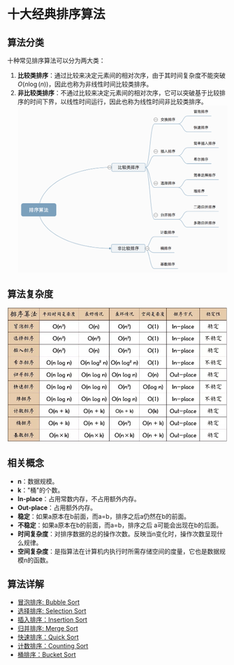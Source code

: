 # 十大经典排序算法

## 算法分类
十种常见排序算法可以分为两大类：

1. **比较类排序**：通过比较来决定元素间的相对次序，由于其时间复杂度不能突破$O(n\log(n))$，因此也称为非线性时间比较类排序。
2. **非比较类排序**：不通过比较来决定元素间的相对次序，它可以突破基于比较排序的时间下界，以线性时间运行，因此也称为线性时间非比较类排序。
![](https://github.com/pchen12567/picture_store/blob/master/Algorithm/algorithm_sort_02.png?raw=true) 

## 算法复杂度
![](https://github.com/pchen12567/picture_store/blob/master/Algorithm/algorithm_sort_01.jpeg?raw=true)

## 相关概念
- **n**：数据规模。
- **k**："桶"的个数。
- **In-place**：占用常数内存，不占用额外内存。
- **Out-place**：占用额外内存。
- **稳定**：如果a原本在b前面，而a=b，排序之后a仍然在b的前面。
- **不稳定**：如果a原本在b的前面，而a=b，排序之后 a可能会出现在b的后面。
- **时间复杂度**：对排序数据的总的操作次数。反映当n变化时，操作次数呈现什么规律。
- **空间复杂度**：是指算法在计算机内执行时所需存储空间的度量，它也是数据规模n的函数。

## 算法详解
- [冒泡排序: Bubble Sort](https://github.com/pchen12567/Leetcode/tree/master/Algorithm_Sort/BubbleSort)
- [选择排序: Selection Sort](https://github.com/pchen12567/Leetcode/tree/master/Algorithm_Sort/SelectionSort)
- [插入排序：Insertion Sort](https://github.com/pchen12567/Leetcode/tree/master/Algorithm_Sort/InsertionSort)
- [归并排序: Merge Sort](https://github.com/pchen12567/Leetcode/tree/master/Algorithm_Sort/MergeSort)
- [快速排序：Quick Sort](https://github.com/pchen12567/Leetcode/tree/master/Algorithm_Sort/QuickSort)
- [计数排序：Counting Sort]()
- [桶排序：Bucket Sort]()